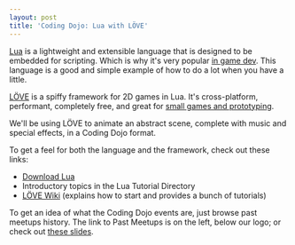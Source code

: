 ```yaml
---
layout: post
title: 'Coding Dojo: Lua with LÖVE'
---
```


[Lua][lua] is a lightweight and extensible language that is designed to be embedded for scripting. Which is why it's very popular [in game dev][use-cases]. This language is a good and simple example of how to do a lot when you have a little.

[LÖVE][love] is a spiffy framework for 2D games in Lua. It's cross-platform, performant, completely free, and great for [small games and prototyping][games].

We'll be using LÖVE to animate an abstract scene, complete with music and special effects, in a Coding Dojo format.

To get a feel for both the language and the framework, check out these links:

* [Download Lua][download]
* Introductory topics in the Lua Tutorial Directory
* [LÖVE Wiki][wiki] (explains how to start and provides a bunch of tutorials)

To get an idea of what the Coding Dojo events are, just browse past meetups history. The link to Past Meetups is on the left, below our logo; or check out [these slides][coding-dojo].

[lua]: http://www.lua.org/
[use-cases]: http://en.wikipedia.org/wiki/Category:Lua-scripted_video_games
[love]: https://love2d.org/
[games]: https://www.love2d.org/wiki/Category:Games
[download]: http://www.lua.org/download.html
[wiki]: https://www.love2d.org/wiki/Main_Page
[coding-dojo]: http://www.slideshare.net/NetRateu/coding-dojo-applied
